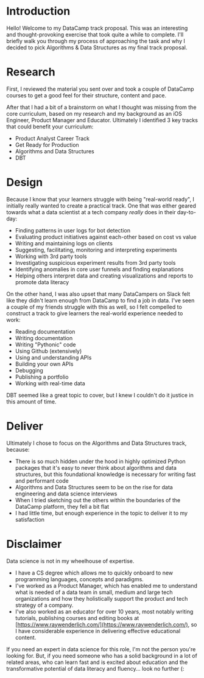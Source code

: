 # Introduction

Hello! Welcome to my DataCamp track proposal. This was an interesting and thought-provoking exercise that took quite a while to complete. I'll briefly walk you through my process of approaching the task and why I decided to pick Algorithms & Data Structures as my final track proposal.

# Research
First, I reviewed the material you sent over and took a couple of DataCamp courses to get a good feel for their structure, content and pace.

After that I had a bit of a brainstorm on what I thought was missing from the core curriculum, based on my research and my background as an iOS Engineer, Product Manager and Educator. Ultimately I identified 3 key tracks that could benefit your curriculum:

* Product Analyst Career Track
* Get Ready for Production
* Algorithms and Data Structures
* DBT

# Design

Because I know that your learners struggle with being "real-world ready", I initially really wanted to create a practical track. One that was either geared towards what a data scientist at a tech company *really* does in their day-to-day:
* Finding patterns in user logs for bot detection
* Evaluating product initiatives against each-other based on cost vs value
* Writing and maintaining logs on clients
* Suggesting, facilitating, monitoring and interpreting experiments
* Working with 3rd party tools
* Investigating suspicious experiment results from 3rd party tools
* Identifying anomalies in core user funnels and finding explanations
* Helping others interpret data and creating visualizations and reports to promote data literacy

On the other hand, I was also upset that many DataCampers on Slack felt like they didn't learn enough from DataCamp to find a job in data. I've seen a couple of my friends struggle with this as well, so I felt compelled to construct a track to give learners the real-world experience needed to work:
* Reading documentation
* Writing documentation
* Writing "Pythonic" code
* Using Github (extensively)
* Using and understanding APIs
* Building your own APIs
* Debugging
* Publishing a portfolio
* Working with real-time data

DBT seemed like a great topic to cover, but I knew I couldn't do it justice in this amount of time. 

# Deliver
Ultimately I chose to focus on the Algorithms and Data Structures track, because:
* There is so much hidden under the hood in highly optimized Python packages that it's easy to never think about algorithms and data structures, but this foundational knowledge is necessary for writing fast and performant code
* Algorithms and Data Structures seem to be on the rise for data engineering and data science interviews
* When I tried sketching out the others within the boundaries of the DataCamp platform, they fell a bit flat
* I had little time, but enough experience in the topic to deliver it to my satisfaction

# Disclaimer
Data science is not in my wheelhouse of expertise. 

* I have a CS degree which allows me to quickly onboard to new programming languages, concepts and paradigms. 
* I've worked as a Product Manager, which has enabled me to understand what is needed of a data team in small, medium and large tech organizations and how they holistically support the product and tech strategy of a company. 
* I've also worked as an educator for over 10 years, most notably writing tutorials, publishing courses and editing books at [https://www.raywenderlich.com/](https://www.raywenderlich.com/), so I have considerable experience in delivering effective educational content. 

If you need an expert in data science for this role, I'm not the person you're looking for. But, if you need someone who has a solid background in a lot of related areas, who can learn fast and is excited about education and the transformative potential of data literacy and fluency... look no further (:
